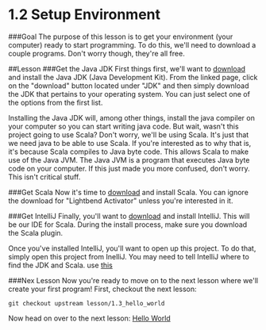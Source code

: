 # 1.2 Setup Environment
###Goal
The purpose of this lesson is to get your environment (your computer) ready to start programming. To do this, we'll need to download a couple programs. Don't worry though, they're all free.

##Lesson
###Get the Java JDK
First things first, we'll want to [download](http://www.oracle.com/technetwork/java/javase/downloads/index.html) and install the Java JDK (Java Development Kit). From the linked page, click on the "download" button located under "JDK" and then simply download the JDK that pertains to your operating system. You can just select one of the options from the first list. 

Installing the Java JDK will, among other things, install the java compiler on your computer so you can start writing java code. But wait, wasn't this project going to use Scala? Don't worry, we'll be using Scala. It's just that we need java to be able to use Scala. If you're interested as to why that is, it's because Scala compiles to Java byte code. This allows Scala to make use of the Java JVM. The Java JVM is a program that executes Java byte code on your computer. If this just made you more confused, don't worry. This isn't critical stuff. 

###Get Scala
Now it's time to [download](http://www.scala-lang.org/download/) and install Scala. You can ignore the download for "Lightbend Activator" unless you're interested in it.

###Get IntelliJ
Finally, you'll want to [download](https://www.jetbrains.com/idea/) and install IntelliJ. This will be our IDE for Scala. During the install process, make sure you download the Scala plugin. 

Once you've installed IntelliJ, you'll want to open up this project. To do that, simply open this project from InelliJ. You may need to tell IntelliJ where to find the JDK and Scala. use [this](http://nanxiao.me/en/getting-started-with-scala-in-intellij-idea-14-1/)

###Nex Lesson
Now you're ready to move on to the next lesson where we'll create your first program! First, checkout the next lesson:
```
git checkout upstream lesson/1.3_hello_world
```
Now head on over to the next lesson: [Hello World](https://github.com/hispanasian/LearnProgramming/tree/lesson/1.3_hello_world)
